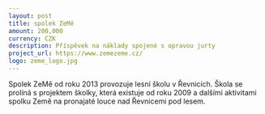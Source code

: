 ```yaml
---
layout: post
title: spolek ZeMě
amount: 200,000
currency: CZK
description: Příspěvek na náklady spojené s opravou jurty
project_url: https://www.zemezeme.cz/
logo: zeme_logo.jpg
---
```


Spolek ZeMě od roku 2013 provozuje lesní školu v Řevnicích. Škola se prolíná s projektem školky, která existuje od roku 2009 a dalšími aktivitami spolku Země na
pronajaté louce nad Řevnicemi pod lesem. 

